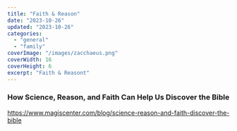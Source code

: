 ```yaml
---
title: "Faith & Reason"
date: "2023-10-26"
updated: "2023-10-26"
categories:
  - "general"
  - "family"
coverImage: "/images/zacchaeus.png"
coverWidth: 16
coverHeight: 6
excerpt: "Faith & Reasont"
---
```

### How Science, Reason, and Faith Can Help Us Discover the Bible
https://www.magiscenter.com/blog/science-reason-and-faith-discover-the-bible

